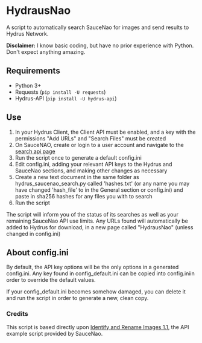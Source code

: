 # HydrausNao
A script to automatically search SauceNao for images and send results to Hydrus Network.

**Disclaimer:** I know basic coding, but have no prior experience with Python. Don't expect anything amazing.

## Requirements
* Python 3+
* Requests (`pip install -U requests`)
* Hydrus-API (`pip install -U hydrus-api`)

## Use
1. In your Hydrus Client, the Client API must be enabled, and a key with the permissions "Add URLs" and "Search Files" must be created
2. On SauceNAO, create or login to a user account and navigate to the [search api page](https://saucenao.com/user.php?page=search-api)
3. Run the script once to generate a default config.ini
4. Edit config.ini, adding  your relevant API keys to the Hydrus and SauceNao sections, and making other changes as necessary
5. Create a new text document in the same folder as hydrus_saucenao_search.py called 'hashes.txt' (or any name you may have changed 'hash_file' to in the General section or config.ini) and paste in sha256 hashes for any files you with to search
6. Run the script

The script will inform you of the status of its searches as well as your remaining SauceNao API use limits. Any URLs found will automatically be added to Hydrus for download, in a new page called "HydrausNao" (unless changed in config.ini)

## About config.ini
By default, the API key options will be the only options in a generated config.ini. Any key found in config_default.ini can be copied into config.iniin order to override the default values.

If your config_default.ini becomes somehow damaged, you can delete it and run the script in order to generate a new, clean copy.

### Credits

This script is based directly upon [Identify and Rename Images 1.1](https://saucenao.com/tools/examples/api/identify_images_v1.1.py), the API example script provided by SauceNao.